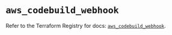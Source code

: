 # `aws_codebuild_webhook`

Refer to the Terraform Registry for docs: [`aws_codebuild_webhook`](https://registry.terraform.io/providers/hashicorp/aws/5.42.0/docs/resources/codebuild_webhook).

